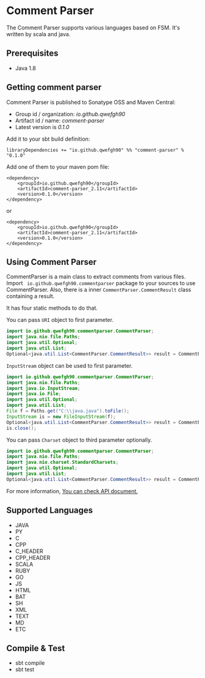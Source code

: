 # Comment Parser
The Comment Parser supports various languages based on FSM. It's written by scala and java.

## Prerequisites

- Java 1.8

## Getting comment parser

Comment Parser is published to Sonatype OSS and Maven Central:

- Group id / organization: *io.github.qwefgh90*
- Artifact id / name: *comment-parser*
- Latest version is *0.1.0*

Add it to your sbt build definition:
```
libraryDependencies += "io.github.qwefgh90" %% "comment-parser" % "0.1.0"
```

Add one of them to your maven pom file:
```
<dependency>
    <groupId>io.github.qwefgh90</groupId>
    <artifactId>comment-parser_2.11</artifactId>
    <version>0.1.0</version>
</dependency>
```

or

```
<dependency>
    <groupId>io.github.qwefgh90</groupId>
    <artifactId>comment-parser_2.11</artifactId>
    <version>0.1.0</version>
</dependency>
```

## Using Comment Parser

CommentParser is a main class to extract comments from various files. Import ` io.github.qwefgh90.commentparser` package to your sources to use CommentParser. Also, there is a inner `CommentParser.CommentResult` class containing a result.

It has four static methods to do that.

You can pass `URI` object to first parameter. 
```java
import io.github.qwefgh90.commentparser.CommentParser;
import java.nio.file.Paths;
import java.util.Optional;
import java.util.List;
Optional<java.util.List<CommentParser.CommentResult>> result = CommentParser.extractComments(Paths.get("C:\\java.java").toUri(), "java.java");
```

`InputStream` object can be used to first parameter.

```java
import io.github.qwefgh90.commentparser.CommentParser;
import java.nio.file.Paths;
import java.io.InputStream;
import java.io.File;
import java.util.Optional;
import java.util.List;
File f = Paths.get("C:\\java.java").toFile();
InputStream is = new FileInputStream(f);
Optional<java.util.List<CommentParser.CommentResult>> result = CommentParser.extractComments(is, "java.java");
is.close();
```

You can pass `Charset` object to third parameter optionally. 
```java
import io.github.qwefgh90.commentparser.CommentParser;
import java.nio.file.Paths;
import java.nio.charset.StandardCharsets;
import java.util.Optional;
import java.util.List;
Optional<java.util.List<CommentParser.CommentResult>> result = CommentParser.extractComments(Paths.get("C:\\java.java").toUri(), "java.java", StandardCharsets.UTF_8);
```

For more information, [You can check API document.](https://qwefgh90.github.io/comment-parser/)

## Supported Languages

- JAVA
- PY
- C
- CPP
- C_HEADER
- CPP_HEADER
- SCALA
- RUBY
- GO
- JS
- HTML
- BAT
- SH
- XML
- TEXT
- MD
- ETC

## Compile & Test

- sbt compile
- sbt test
